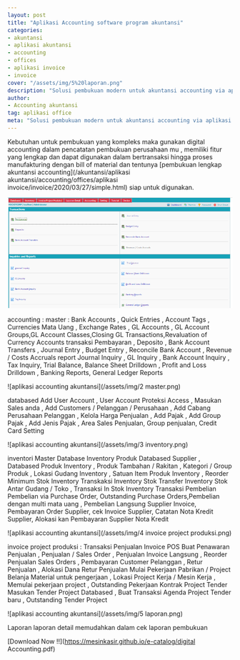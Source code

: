 ```yaml
---
layout: post
title: "Aplikasi Accounting software program akuntansi"
categories: 
- akuntansi
- aplikasi akuntansi
- accounting
- offices
- aplikasi invoice
- invoice
cover: "/assets/img/5%20laporan.png"
description: "Solusi pembukuan modern untuk akuntansi accounting via aplikasi software program digital accounting"
author:
- Accounting akuntansi
tag: aplikasi office
meta: "Solusi pembukuan modern untuk akuntansi accounting via aplikasi software program digital accounting"
---
```

Kebutuhan untuk pembukuan yang kompleks maka gunakan digital accounting dalam pencatatan pembukuan perusahaan mu , memiliki fitur yang lengkap dan dapat digunakan dalam bertransaksi hingga proses manufakturing dengan bill of material dan tentunya [pembukuan lengkap akuntansi accounting](/akuntansi/aplikasi akuntansi/accounting/offices/aplikasi invoice/invoice/2020/03/27/simple.html) siap untuk digunakan.

 ![aplikasi accounting akuntansi](/assets/img/acounting.png)

accounting : master : Bank Accounts , Quick Entries , Account Tags , Currencies Mata Uang , Exchange Rates , GL Accounts , GL Account Groups,GL Account Classes,Closing GL Transactions,Revaluation of Currency Accounts
transaksi
Pembayaran , Deposito , Bank Account Transfers , Journal Entry , Budget Entry , Reconcile Bank Account , Revenue / Costs Accruals
report
Journal Inquiry , GL Inquiry , Bank Account Inquiry , Tax Inquiry, Trial Balance, Balance Sheet Drilldown , Profit and Loss Drilldown , Banking Reports, General Ledger Reports

 ![aplikasi accounting akuntansi](/assets/img/2 master.png)

databased
Add User Account , User Account Proteksi Access , Masukan Sales anda , Add Customers / Pelanggan / Perusahaan , Add Cabang Perusahaan Pelanggan , Kelola Harga Penjualan , Add Pajak , Add Group Pajak , Add Jenis Pajak , Area Sales Penjualan, Group penjualan, Credit Card Setting

 ![aplikasi accounting akuntansi](/assets/img/3 inventory.png)

inventori
Master Database Inventory Produk
Databased Supplier , Databased Produk Inventory , Produk Tambahan / Rakitan , Kategori / Group Produk , Lokasi Gudang Inventory , Satuan Item Produk Inventory , Reorder Minimum Stok Inventory
Transkaksi Inventory Stok
Transfer Inventory Stok Antar Gudang / Toko , Transaksi In Stok Inventory
Transaksi Pembelian
Pembelian via Purchase Order, Outstanding Purchase Orders,Pembelian dengan multi mata uang , Pembelian Langsung Supplier Invoice, Pembayaran Order Supplier, cek Invoice Supplier, Catatan Nota Kredit Supplier, Alokasi kan Pembayaran Supplier Nota Kredit

 ![aplikasi accounting akuntansi](/assets/img/4 invoice project produksi.png)

invoice project produksi : Transaksi Penjualan Invoice POS 
Buat Penawaran Penjualan , Penjualan / Sales Order , Penjualan Invoice Langsung , Reorder Penjualan Sales Orders , Pembayaran Customer Pelanggan , Retur Penjualan , Alokasi Dana Retur Penjualan
Mulai Pekerjaan Pabrikan / Project
Belanja Material untuk pengerjaan , Lokasi Project Kerja / Mesin Kerja , Memulai pekerjaan project , Outstanding Pekerjaan
Kontrak Project Tender
Masukan Tender Project Databased , Buat Transaksi Agenda Project Tender baru , Outstanding Tender Project

 ![aplikasi accounting akuntansi](/assets/img/5 laporan.png)

Laporan laporan detail memudahkan dalam cek laporan pembukuan

 [Download Now !!](https://mesinkasir.github.io/e-catalog/digital Accounting.pdf)